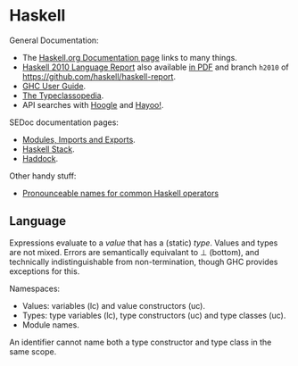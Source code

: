 Haskell
=======

General Documentation:
- The [Haskell.org Documentation page][h.org-docs] links to many things.
- [Haskell 2010 Language Report][h2010] also available [in PDF][h2010-pdf]
  and branch `h2010` of <https://github.com/haskell/haskell-report>.
- [GHC User Guide][ghcdoc].
- [The Typeclassopedia][typeclass].
- API searches with [Hoogle] and [Hayoo!].

SEDoc documentation pages:
- [Modules, Imports and Exports](module.md).
- [Haskell Stack](stack.md).
- [Haddock](haddock.md).

Other handy stuff:
- [Pronounceable names for common Haskell operators][so 7746894]


Language
--------

Expressions evaluate to a _value_ that has a (static) _type_. Values
and types are not mixed. Errors are semantically equivalant to ⊥
(bottom), and technically indistinguishable from non-termination, though
GHC provides exceptions for this.

Namespaces:
- Values: variables (lc) and value constructors (uc).
- Types: type variables (lc), type constructors (uc) and type classes (uc).
- Module names.

An identifier cannot name both a type constructor and type class in
the same scope.


<!-------------------------------------------------------------------->
[Hayoo!]: http://hayoo.fh-wedel.de/
[Hoogle]: http://www.haskell.org/hoogle/
[ghcdoc]: http://www.haskell.org/ghc/docs/latest/html/users_guide/
[h.org-docs]: https://www.haskell.org/documentation/
[h2010-pdf]: https://haskell.org/definition/haskell2010.pdf
[h2010]: https://haskell.org/onlinereport/haskell2010/
[typeclass]: https://wiki.haskell.org/Typeclassopedia

[so 7746894]: https://stackoverflow.com/q/7746894/107294
